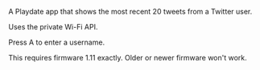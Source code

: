 A Playdate app that shows the most recent 20 tweets from a Twitter user.

Uses the private Wi-Fi API.

Press A to enter a username.

This requires firmware 1.11 exactly. Older or newer firmware won't work.
